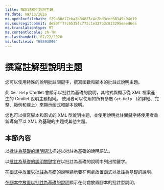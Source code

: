 ```yaml
---
title: 撰寫註解型說明主題
ms.date: 09/13/2016
ms.openlocfilehash: f29a30d27eba2b84883c4c2bd3cee68349c94e19
ms.sourcegitcommit: de59ff77c6535fc772c1e327b3c823295eaed6ea
ms.translationtype: MT
ms.contentlocale: zh-TW
ms.lasthandoff: 07/22/2020
ms.locfileid: "86893096"
---
```

# <a name="writing-comment-based-help-topics"></a>撰寫註解型說明主題

您可以使用特殊的說明批註關鍵字，撰寫函數和腳本的批註式說明主題。

 此 `Get-Help` Cmdlet 會顯示以批註為基礎的說明，其格式與顯示從 XML 檔案產生的 Cmdlet 說明主題相同。 使用者可以使用的所有參數 `Get-Help` （如詳細、完整、範例和線上）來顯示函式和腳本說明。

 您也可以撰寫腳本和函式的 XML 型說明主題，並使用說明批註關鍵字將使用者重新導向至以 XML 為基礎的主題或其他主題。

## <a name="in-this-section"></a>本節內容

 以[批註為基礎的說明語法](./syntax-of-comment-based-help.md)描述以批註為基礎的說明語法。

 以[批註為基礎的說明關鍵字](./comment-based-help-keywords.md)在以批註為基礎的說明中列出關鍵字。

 [在函式中放置以批註為基礎的說明](./placing-comment-based-help-in-functions.md)顯示要在何處放置函式以批註為基礎的說明。

 [在腳本中放置以批註為基礎的說明](./placing-comment-based-help-in-scripts.md)顯示在何處放置腳本的批註型說明。
